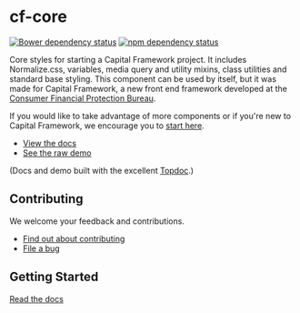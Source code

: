 # cf-core

[![Bower dependency status](https://www.versioneye.com/user/projects/533069907bae4b78ef00000b/badge.png)](https://www.versioneye.com/user/projects/533069907bae4b78ef00000b)
[![npm dependency status](https://gemnasium.com/cfpb/cf-core.svg)](https://gemnasium.com/cfpb/cf-core)

Core styles for starting a Capital Framework project.
It includes Normalize.css, variables, media query and utility mixins,
class utilities and standard base styling.
This component can be used by itself, but it was made for Capital Framework,
a new front end framework developed at the
[Consumer Financial Protection Bureau](https://cfpb.github.io/).

If you would like to take advantage of more components or if you're new to
Capital Framework, we encourage you to [start here](https://cfpb.github.io/capital-framework/).

- [View the docs](https://cfpb.github.io/cf-core/docs/)
- [See the raw demo](https://cfpb.github.io/cf-core/demo/)

(Docs and demo built with the excellent [Topdoc](https://github.com/topcoat/topdoc/).)


## Contributing

We welcome your feedback and contributions.

- [Find out about contributing](https://cfpb.github.io/capital-framework/contributing/)
- [File a bug](https://github.com/cfpb/cf-core/issues/new?body=%23%23%20URL%0D%0D%0D%23%23%20Actual%20Behavior%0D%0D%0D%23%23%20Expected%20Behavior%0D%0D%0D%23%23%20Steps%20to%20Reproduce%0D%0D%0D%23%23%20Screenshot&labels=bug)


## Getting Started

[Read the docs](https://cfpb.github.io/capital-framework/components/)
